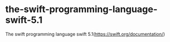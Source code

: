 # the-swift-programming-language-swift-5.1
The swift programming language swift 5.1(https://swift.org/documentation/)
